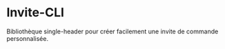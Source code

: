 # Invite-CLI
Bibliothèque single-header pour créer facilement une invite de commande personnalisée.
